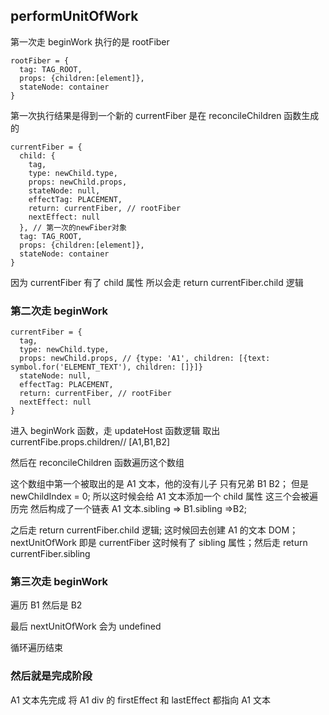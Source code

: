 ## performUnitOfWork

第一次走 beginWork 执行的是 rootFiber

```
rootFiber = {
  tag: TAG_ROOT,
  props: {children:[element]},
  stateNode: container
}
```

第一次执行结果是得到一个新的 currentFiber 是在 reconcileChildren 函数生成的

```
currentFiber = {
  child: {
    tag,
    type: newChild.type,
    props: newChild.props,
    stateNode: null,
    effectTag: PLACEMENT,
    return: currentFiber, // rootFiber
    nextEffect: null
  }, // 第一次的newFiber对象
  tag: TAG_ROOT,
  props: {children:[element]},
  stateNode: container
}

```

因为 currentFiber 有了 child 属性 所以会走 return currentFiber.child 逻辑

### 第二次走 beginWork

```
currentFiber = {
  tag,
  type: newChild.type,
  props: newChild.props, // {type: 'A1', children: [{text: symbol.for('ELEMENT_TEXT'), children: []}]}
  stateNode: null,
  effectTag: PLACEMENT,
  return: currentFiber, // rootFiber
  nextEffect: null
}

```

进入 beginWork 函数，走 updateHost 函数逻辑 取出 currentFibe.props.children// [A1,B1,B2]

然后在 reconcileChildren 函数遍历这个数组

这个数组中第一个被取出的是 A1 文本，他的没有儿子 只有兄弟 B1 B2；
但是 newChildIndex = 0; 所以这时候会给 A1 文本添加一个 child 属性
这三个会被遍历完 然后构成了一个链表 A1 文本.sibling => B1.sibling =>B2;

之后走 return currentFiber.child 逻辑; 这时候回去创建 A1 的文本 DOM；
nextUnitOfWork 即是 currentFiber 这时候有了 sibling 属性；然后走 return currentFiber.sibling

### 第三次走 beginWork

遍历 B1 然后是 B2

最后 nextUnitOfWork 会为 undefined

循环遍历结束

### 然后就是完成阶段

A1 文本先完成 将 A1 div 的 firstEffect 和 lastEffect 都指向 A1 文本
